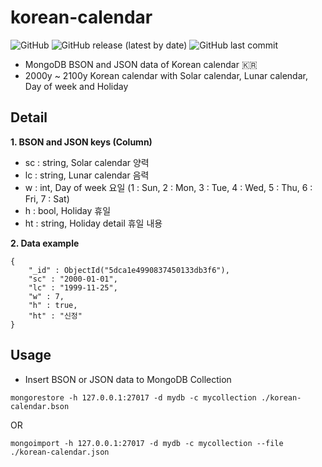 # korean-calendar
![GitHub](https://img.shields.io/github/license/gnokoheat/korean-calendar) ![GitHub release (latest by date)](https://img.shields.io/github/v/release/gnokoheat/korean-calendar) ![GitHub last commit](https://img.shields.io/github/last-commit/gnokoheat/korean-calendar)

- MongoDB BSON and JSON data of Korean calendar 🇰🇷
- 2000y ~ 2100y Korean calendar with Solar calendar, Lunar calendar, Day of week and Holiday

## Detail
**1. BSON and JSON keys (Column)**
- sc : string, Solar calendar 양력
- lc : string, Lunar calendar 음력
- w : int, Day of week 요일 (1 : Sun, 2 : Mon, 3 : Tue, 4 : Wed, 5 : Thu, 6 : Fri, 7 : Sat)
- h : bool, Holiday 휴일
- ht : string, Holiday detail 휴일 내용
  
**2. Data example**
```
{
    "_id" : ObjectId("5dca1e4990837450133db3f6"),
    "sc" : "2000-01-01",
    "lc" : "1999-11-25",
    "w" : 7,
    "h" : true,
    "ht" : "신정"
}
```

## Usage
- Insert BSON or JSON data to MongoDB Collection
```
mongorestore -h 127.0.0.1:27017 -d mydb -c mycollection ./korean-calendar.bson
```
OR
```
mongoimport -h 127.0.0.1:27017 -d mydb -c mycollection --file ./korean-calendar.json
```
